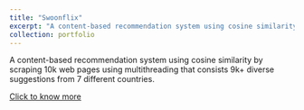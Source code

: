 ```yaml
---
title: "Swoonflix"
excerpt: "A content-based recommendation system using cosine similarity by scraping 10k web pages using multithreading that consists 9k+ diverse suggestions from 7 different countries.<br/><img src='/images/swoonflix.png'>"
collection: portfolio
---
```


A content-based recommendation system using cosine similarity by scraping 10k web pages using multithreading that consists 9k+ diverse suggestions from 7 different countries.

[Click to know more](https://raj-chinagundi-swoonflix-app-o9hyye.streamlit.app/)